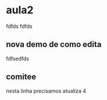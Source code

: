 # aula2

fdfds
fdfds
## nova demo de como edita
fdfsedfds

## comitee
nesta linha precisamos atualiza 4
